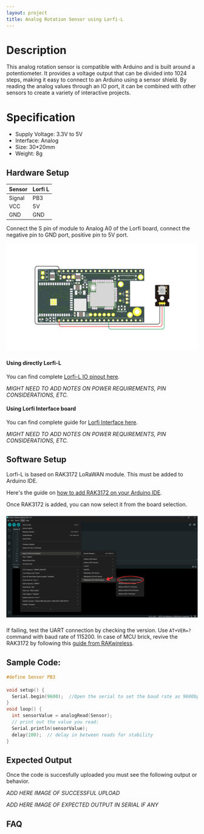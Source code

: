 ```yaml
---
layout: project
title: Analog Rotation Sensor using Lorfi-L
---
```


# Description

This analog rotation sensor is compatible with Arduino and is built around a potentiometer. It provides a voltage output that can be divided into 1024 steps, making it easy to connect to an Arduino using a sensor shield. By reading the analog values through an IO port, it can be combined with other sensors to create a variety of interactive projects.

# Specification

- Supply Voltage: 3.3V to 5V
- Interface: Analog
- Size: 30*20mm
- Weight: 8g

## Hardware Setup

|     Sensor    |   Lorfi L   |
|---------------|-------------|
| Signal        | PB3         |
| VCC           | 5V          |
| GND           | GND         |

Connect the S pin of module to Analog A0 of the Lorfi board, connect the negative pin to GND port, positive pin to 5V port.

<p style="text-align: center;">
  <img src="\assets\Images\LORFI_Components\Lorfi-L_Sensors\1.png" alt="Centered Image" width="900" />
</p>

#### Using directly Lorfi-L

You can find complete <a href="/docs/Hardware_Guide.html">Lorfi-L IO pinout here</a>.

*MIGHT NEED TO ADD NOTES ON POWER REQUIREMENTS, PIN CONSIDERATIONS, ETC.*

#### Using Lorfi Interface board

You can find complete guide for <a href="/docs/Hardware_Guide.html">Lorfi Interface here</a>.

*MIGHT NEED TO ADD NOTES ON POWER REQUIREMENTS, PIN CONSIDERATIONS, ETC.*

## Software Setup

Lorfi-L is based on RAK3172 LoRaWAN module. This must be added to Arduino IDE.

Here's the guide on <a href="/docs/Software_Guide.html">how to add RAK3172 on your Arduino IDE</a>.

Once RAK3172 is added, you can now select it from the board selection.

<p style="text-align: center;">
  <img src="\assets\Images\LORFI_Components\Software-Guide_Images\Software_Guide4.png" alt="Centered Image" width="900" />
</p>

If failing, test the UART connection by checking the version. Use `AT+VER=?` command with baud rate of 115200. In case of MCU brick, revive the RAK3172 by following this [guide from RAKwireless](https://learn.rakwireless.com/hc/en-us/articles/26687606549911-How-To-Guide-STM32CubeProgrammer-for-RAK-Modules).

## Sample Code:
```c
#define Sensor PB3

void setup() {
  Serial.begin(9600);  //Open the serial to set the baud rate as 9600bps
}
void loop() {
  int sensorValue = analogRead(Sensor);
  // print out the value you read:
  Serial.println(sensorValue);
  delay(100);  // delay in between reads for stability
}
```

## Expected Output

Once the code is succesfully uploaded you must see the following output or behavior.

*ADD HERE IMAGE OF SUCCESSFUL UPLOAD*

*ADD HERE IMAGE OF EXPECTED OUTPUT IN SERIAL IF ANY*

## FAQ
